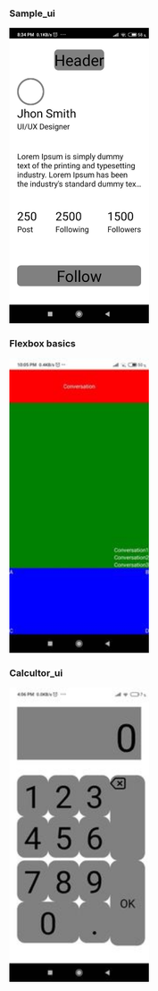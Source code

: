 ### Sample_ui

<img src= "Screenshots/sample_ui.jpg" width="250px">

### Flexbox basics

<img src="Screenshots/conversations_ui.jpg" width="250px">

### Calcultor_ui

<img src="Screenshots/calculator_ui.jpg" width="250px">